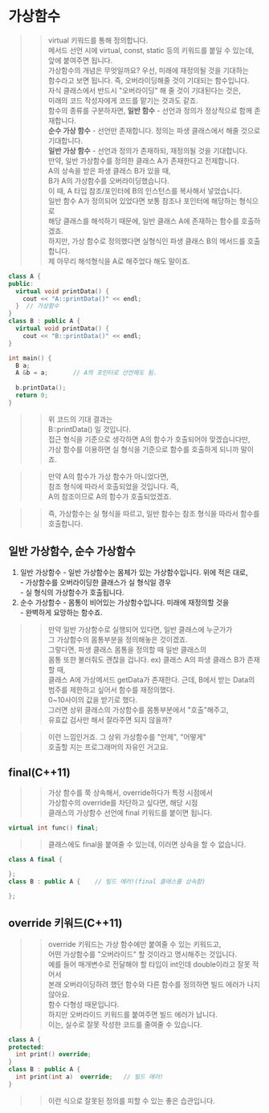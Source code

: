 # 가상함수
>> virtual 키워드를 통해 정의합니다.  
>> 메서드 선언 시에  virtual, const, static 등의  키워드를 붙일 수 있는데,  
>> 앞에 붙여주면 됩니다.  
>> 가상함수의 개념은 무엇일까요? 우선, 미래에 재정의될 것을 기대하는  
>> 함수라고 보면 됩니다. 즉, 오버라이딩해줄 것이 기대되는 함수입니다.  
>> 자식 클래스에서 반드시 "오버라이딩" 해 줄 것이 기대된다는 것은,  
>> 미래의 코드 작성자에게 코드를 맡기는 것과도 같죠.  
>> 함수의 종류를 구분하자면, 
>> **일반 함수**  - 선언과 정의가 정상적으로 함께 존재합니다.  
>> **순수 가상 함수** - 선언만 존재합니다. 정의는 파생 클래스에서 해줄 것으로 기대합니다.  
>> **일반 가상 함수** - 선언과 정의가 존재하되, 재정의될 것을 기대합니다.  
>> 만약, 일반 가상함수를 정의한 클래스  A가 존재한다고 전제합니다.  
>> A의 상속을 받은 파생 클래스 B가 있을 때,  
>> B가 A의 가상함수를 오버라이딩했습니다.  
>> 이 때, A 타입 참조/포인터에 B의 인스턴스를 복사해서 넣었습니다.  
>> 일반 함수 A가 정의되어 있었다면 보통 참조나 포인터에 해당하는 형식으로  
>> 해당 클래스를 해석하기 때문에, 일반 클래스 A에 존재하는 함수를 호출하겠죠.  
>> 하지만, 가상 함수로 정의했다면 실형식인 파생 클래스 B의 메서드를 호출합니다.  
>> 제 아무리 해석형식을 A로 해주었다 해도 말이죠.  
```C++
class A { 
public:
  virtual void printData() {
    cout << "A::printData()" << endl;
  }  // 가상함수
}
class B : public A {
  virtual void printData() {
    cout << "B::printData()" << endl;
}

int main() {
  B a;
  A &b = a;       // A의 포인터로 선언해도 됨.
  
  b.printData();
  return 0;
}
```
>> 위 코드의 기대 결과는  
>> B::printData()  일 것입니다.  
>> 접근 형식을 기준으로 생각하면 A의 함수가 호출되어야 맞겠습니다만,  
>> 가상 함수를 이용하면 실 형식을 기준으로 함수를 호출하게 되니까 말이죠.  

>> 만약 A의 함수가 가상 함수가 아니었다면,    
>> 참조 형식에 따라서 호출되었을 것입니다. 즉,    
>> A의 참조이므로 A의 함수가 호출되었겠죠.  

>> 즉, 가상함수는 실 형식을 따르고, 일반 함수는 참조 형식을 따라서 함수를 호출합니다.  

## 일반 가상함수, 순수 가상함수
  1. 일반 가상함수
    - 일반 가상함수는 몸체가 있는 가상함수입니다. 위에 적은 대로,  
    - 가상함수를 오버라이딩한 클래스가 실 형식일 경우  
    - 실 형식의 가상함수가 호출됩니다.  
  2. 순수 가상함수
    - 몸통이 비어있는 가상함수입니다. 미래에 재정의할 것을  
    - 완벽하게 요망하는 함수죠. 
>> 만약 일반 가상함수로 실행되어 있다면,  일반 클래스에 누군가가  
>> 그 가상함수의 몸통부분을 정의해놓은 것이겠죠.  
>> 그렇다면, 파생 클래스 몸통을 정의할 때 일반 클래스의  
>> 몸통 또한 불러줘도 괜찮을 겁니다. 
>> ex) 클래스 A의 파생 클래스 B가 존재할 때,  
>> 클래스 A에 가상메서드 getData가 존재한다.
>> 근데, B에서 받는 Data의 범주를 제한하고 싶어서 함수를 재정의했다.  
>> 0~10사이의 값을 받기로 했다.  
>> 그러면 상위 클래스의 가상함수를 몸통부분에서 "호출"해주고,  
>> 유효값 검사만 해서 잘라주면 되지 않을까?  

>> 이런 느낌인거죠. 그 상위 가상함수를 "언제", "어떻게"  
>> 호출할 지는 프로그래머의 자유인 거고요.  

## final(C++11)
>> 가상 함수를 쭉 상속해서, override하다가 특정 시점에서  
>> 가상함수의 override를 차단하고 싶다면,  해당 시점  
>> 클래스의 가상함수 선언에 final 키워드를 붙이면 됩니다.  
```C++
virtual int func() final;
```
>> 클래스에도 final을 붙여줄 수 있는데, 이러면 상속을 할 수 없습니다.  
```C++
class A final {

};
class B : public A {    // 빌드 에러!(final 클래스를 상속함)  

};
```

## override 키워드(C++11)
>> override 키워드는 가상 함수에만 붙여줄 수 있는 키워드고,  
>> 어떤 가상함수를 "오버라이드" 할 것이라고 명시해주는 것입니다.  
>> 예를 들어 매개변수로 전달해야 할 타입이 int인데 double이라고 잘못 적어서  
>> 본래 오버라이딩하려 했던 함수와 다른 함수를 정의하면 빌드 에러가 나지 않아요.  
>> 함수 다형성 때문입니다.  
>> 하지만 오버라이드 키워드를 붙여주면 빌드 에러가 납니다.  
>> 이는, 실수로 잘못 작성한 코드를 줄여줄 수 있습니다.  
```C++
class A {
protected:
  int print() override;
}
class B : public A {
  int print(int a)  override;   // 빌드 에러!
}
```
>> 이런 식으로 잘못된 정의를 피할 수 있는 좋은 습관입니다.  
